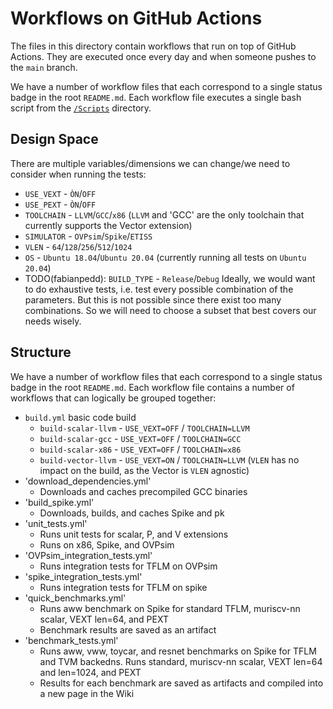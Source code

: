 # Workflows on GitHub Actions
The files in this directory contain workflows that run on top of GitHub Actions. They are executed once every day and when someone pushes to the `main` branch.

We have a number of workflow files that each correspond to a single status badge in the root `README.md`. Each workflow file executes a single bash script from the [`/Scripts`](/Scripts) directory. 

## Design Space
There are multiple variables/dimensions we can change/we need to consider when running the tests:
- `USE_VEXT` - `ÒN`/`OFF`
- `USE_PEXT` - `ÒN`/`OFF`
- `TOOLCHAIN` - `LLVM`/`GCC`/`x86` (`LLVM` and 'GCC' are the only toolchain that currently supports the Vector extension)
- `SIMULATOR` - `OVPsim`/`Spike`/`ETISS`
- `VLEN` - `64`/`128`/`256`/`512`/`1024`
- `OS` - `Ubuntu 18.04`/`Ubuntu 20.04` (currently running all tests on `Ubuntu 20.04`)
- TODO(fabianpedd): `BUILD_TYPE` - `Release`/`Debug`
Ideally, we would want to do exhaustive tests, i.e. test every possible combination of the parameters. But this is not possible since there exist too many combinations. So we will need to choose a subset that best covers our needs wisely.

## Structure
We have a number of workflow files that each correspond to a single status badge in the root `README.md`. Each workflow file contains a number of workflows that can logically be grouped together:
- `build.yml` basic code build
    - `build-scalar-llvm` - `USE_VEXT=OFF` / `TOOLCHAIN=LLVM`
    - `build-scalar-gcc` - `USE_VEXT=OFF` / `TOOLCHAIN=GCC`
    - `build-scalar-x86` - `USE_VEXT=OFF` / `TOOLCHAIN=x86`
    - `build-vector-llvm` - `USE_VEXT=ON` / `TOOLCHAIN=LLVM` (`VLEN` has no impact on the build, as the Vector is `VLEN` agnostic)
- 'download_dependencies.yml' 
    - Downloads and caches precompiled GCC binaries
- 'build_spike.yml' 
    - Downloads, builds, and caches Spike and pk
- 'unit_tests.yml'
    -  Runs unit tests for scalar, P, and V extensions
    -  Runs on x86, Spike, and OVPsim
- 'OVPsim_integration_tests.yml'
    -  Runs integration tests for TFLM on OVPsim
- 'spike_integration_tests.yml'
    -  Runs integration tests for TFLM on spike
- 'quick_benchmarks.yml'
    -  Runs aww benchmark on Spike for standard TFLM, muriscv-nn scalar, VEXT len=64, and PEXT
    -  Benchmark results are saved as an artifact
- 'benchmark_tests.yml'
    -  Runs aww, vww, toycar, and resnet benchmarks on Spike for TFLM and TVM backedns.  Runs standard, muriscv-nn scalar, VEXT len=64 and len=1024, and PEXT
    -   Results for each benchmark are saved as artifacts and compiled into a new page in the Wiki
    
  
